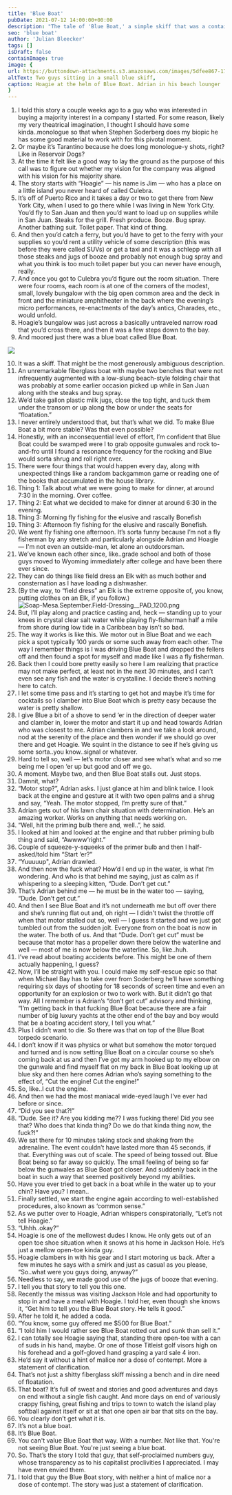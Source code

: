 ```yaml
---
title: 'Blue Boat'
pubDate: 2021-07-12 14:00:00+00:00
description: "The tale of 'Blue Boat,' a simple skiff that was a container of of adventures and memories, helped me think about the notion of value that has nothing to do with numbers."
seo: 'blue boat'
author: 'Julian Bleecker'
tags: []
isDraft: false
containImage: true
image: {
url: https://buttondown-attachments.s3.amazonaws.com/images/5dfee867-17a7-4c7d-ae37-81de6d6268d1.png,
altText: Two guys sitting in a small blue skiff,
caption: Hoagie at the helm of Blue Boat. Adrian in his beach lounger
}
---
```


1. I told this story a couple weeks ago to a guy who was interested in buying a majority interest in a company I started. For some reason, likely my very theatrical imagination, I thought I should have some kinda..monologue so that when Stephen Soderberg does my biopic he has some good material to work with for this pivotal moment. 
2. Or maybe it’s Tarantino because he does long monologue-y shots, right? Like in Reservoir Dogs?
3. At the time it felt like a good way to lay the ground as the purpose of this call was to figure out whether my vision for the company was aligned with his vision for his majority share.
4. The story starts with “Hoagie” — his name is Jim — who has a place on a little island you never heard of called Culebra.
5. It’s off of Puerto Rico and it takes a day or two to get there from New York City, when I used to go there while I was living in New York City. You’d fly to San Juan and then you’d want to load up on supplies while in San Juan. Steaks for the grill. Fresh produce. Booze. Bug spray. Another bathing suit. Toilet paper. That kind of thing.
6. And then you’d catch a ferry, but you’d have to get to the ferry with your supplies so you’d rent a utility vehicle of some description (this was before they were called SUVs) or get a taxi and it was a schlepp with all those steaks and jugs of booze and probably not enough bug spray and what you think is too much toilet paper but you can never have enough, really.
7. And once you got to Culebra you’d figure out the room situation. There were four rooms, each room is at one of the corners of the modest, small, lovely bungalow with the big open common area and the deck in front and the miniature amphitheater in the back where the evening’s micro performances, re-enactments of the day’s antics, Charades, etc., would unfold.
8. Hoagie’s bungalow was just across a basically untraveled narrow road that you’d cross there, and then it was a few steps down to the bay.
9. And moored just there was a blue boat called Blue Boat.

![](https://buttondown-attachments.s3.amazonaws.com/images/2096e49c-d2ab-4e93-a01c-df09bf2e6d5b.JPG)  
    
10. It was a skiff. That might be the most generously ambiguous description.
11. An unremarkable fiberglass boat with maybe two benches that were not infrequently augmented with a low-slung beach-style folding chair that was probably at some earlier occasion picked up while in San Juan along with the steaks and bug spray.
12. We’d take gallon plastic milk jugs, close the top tight, and tuck them under the transom or up along the bow or under the seats for “floatation.” 
13. I never entirely understood that, but that’s what we did. To make Blue Boat a bit more stable? Was that even possible?
14. Honestly, with an inconsequential level of effort, I’m confident that Blue Boat could be swamped were I to grab opposite gunwales and rock to-and-fro until I found a resonance frequency for the rocking and Blue would sorta shrug and roll right over.
15. There were four things that would happen every day, along with unexpected things like a random backgammon game or reading one of the books that accumulated in the house library.
16. Thing 1: Talk about what we were going to make for dinner, at around 7:30 in the morning. Over coffee.
17. Thing 2: Eat what we decided to make for dinner at around 6:30 in the evening.
18. Thing 3: Morning fly fishing for the elusive and rascally Bonefish
19. Thing 3: Afternoon fly fishing for the elusive and rascally Bonefish.
20. We went fly fishing one afternoon. It’s sorta funny because I’m not a fly fisherman by any stretch and particularly alongside Adrian and Hoagie — I'm not even an outside-man, let alone an outdoorsman.
21. We’ve known each other since, like..grade school and both of those guys moved to Wyoming immediately after college and have been there ever since.
22. They can do things like field dress an Elk with as much bother and consternation as I have loading a dishwasher.
23. (By the way, to “field dress” an Elk is the extreme opposite of, you know, putting clothes on an Elk, if you follow.)
 ![Soap-Mesa.September.Field-Dressing__PAD_1200.png](https://buttondown-attachments.s3.amazonaws.com/images/af31cdf4-b845-45ba-8379-b86106708df8.png)  
24. But, I’ll play along and practice casting and, heck — standing up to your knees in crystal clear salt water while playing fly-fisherman half a mile from shore during low tide in a Caribbean bay isn’t so bad. 
25. The way it works is like this. We motor out in Blue Boat and we each pick a spot typically 100 yards or some such away from each other. The way I remember things is I was driving Blue Boat and dropped the fellers off and then found a spot for myself and made like I was a fly fisherman.
26. Back then I could bore pretty easily so here I am realizing that practice may not make perfect, at least not in the next 30 minutes, and I can’t even see any fish and the water is crystalline. I decide there’s nothing here to catch.
27. I let some time pass and it’s starting to get hot and maybe it’s time for cocktails so I clamber into Blue Boat which is pretty easy because the water is pretty shallow.
28. I give Blue a bit of a shove to send ‘er in the direction of deeper water and clamber in, lower the motor and start it up and head towards Adrian who was closest to me. Adrian clambers in and we take a look around, nod at the serenity of the place and then wonder if we should go over there and get Hoagie. We squint in the distance to see if he’s giving us some sorta..you know..signal or whatever.
29. Hard to tell so, well — let’s motor closer and see what’s what and so me being me I open ‘er up but good and off we go.
30. A moment. Maybe two, and then Blue Boat stalls out. Just stops. 
31. Damnit, what? 
32. “Motor stop?”, Adrian asks. I just glance at him and blink twice. I look back at the engine and gesture at it with two open palms and a shrug and say, “Yeah. The motor stopped, I’m pretty sure of that.”
33. Adrian gets out of his lawn chair situation with determination. He’s an amazing worker. Works on anything that needs working on.
34. “Well, hit the priming bulb there and, well..”, he said.
35. I looked at him and looked at the engine and that rubber priming bulb thing and said, “Awwww’right.” 
36. Couple of squeeze-y-squeeks of the primer bulb and then I half-asked/told him “Start ‘er?”
37. “Yuuuuup", Adrian drawled.
38. And then now the fuck what? How’d I end up in the water, is what I’m wondering. And who is that behind me saying, just as calm as if whispering to a sleeping kitten, “Dude. Don’t get cut.”
39. That’s Adrian behind me — he must be in the water too — saying, “Dude. Don’t get cut.”
40. And then I see Blue Boat and it’s not underneath me but off over there and she’s running flat out and, oh right — I didn't twist the throttle off when that motor stalled out so, well — I guess it started and we just got tumbled out from the sudden jolt. Everyone from on the boat is now in the water. The both of us. And that “Dude. Don’t get cut” must be because that motor has a propeller down there below the waterline and well — most of me is now below the waterline. So, like..huh.
41. I’ve read about boating accidents before. This might be one of them actually happening, I guess?
42. Now, I’ll be straight with you. I could make my self-rescue epic so that when Michael Bay has to take over from Soderberg he’ll have something requiring six days of shooting for 18 seconds of screen time and even an opportunity for an explosion or two to work with. But it didn’t go that way. All I remember is Adrian’s “don’t get cut” advisory and thinking, “I’m getting back in that fucking Blue Boat because there are a fair number of big luxury yachts at the other end of the bay and boy would that be a boating accident story, I tell you what.” 
43. Plus I didn’t want to die. So there was that on top of the Blue Boat torpedo scenario.
44. I don’t know if it was physics or what but somehow the motor torqued and turned and is now setting Blue Boat on a circular course so she’s coming back at us and then I’ve got my arm hooked up to my elbow on the gunwale and find myself flat on my back in Blue Boat looking up at blue sky and then here comes Adrian who’s saying something to the effect of, “Cut the engine! Cut the engine!”
45. So, like..I cut the engine.
46. And then we had the most maniacal wide-eyed laugh I’ve ever had before or since.
47. “Did you see that?!”
48. “Dude. See it? Are you kidding me?? I was fucking there! Did *you* see that? Who does that kinda thing? Do we do that kinda thing now, the fuck?!”
49. We sat there for 10 minutes taking stock and shaking from the adrenaline. The event couldn’t have lasted more than 45 seconds, if that. Everything was out of scale. The speed of being tossed out. Blue Boat being so far away so quickly. The small feeling of being so far below the gunwales as Blue Boat got closer. And suddenly back in the boat in such a way that seemed positively beyond my abilities.
50. Have you ever tried to get back in a boat while in the water up to your chin? Have you? I mean..
51. Finally settled, we start the engine again according to well-established procedures, also known as ‘common sense.”
52. As we putter over to Hoagie, Adrian whispers conspiratorially, “Let’s not tell Hoagie.”
53. “Uhhh..okay?”
54. Hoagie is one of the mellowest dudes I know. He only gets out of an open toe shoe situation when it snows at his home in Jackson Hole. He’s just a mellow open-toe kinda guy.
55. Hoagie clambers in with his gear and I start motoring us back. After a few minutes he says with a smirk and just as casual as you please, “So..what were you guys doing, anyway?”
56. Needless to say, we made good use of the jugs of booze that evening.
57. I tell you that story to tell you this one.
58. Recently the missus was visiting Jackson Hole and had opportunity to stop in and have a meal with Hoagie. I told her, even though she knows it, “Get him to tell you the Blue Boat story. He tells it good.”
59. After he told it, he added a coda.
60. “You know, some guy offered me $500 for Blue Boat.”
61. “I told him I would rather see Blue Boat rotted out and sunk than sell it.”
62. I can totally see Hoagie saying that, standing there open-toe with a can of suds in his hand, maybe. Or one of those Titleist golf visors high on his forehead and a golf-gloved hand grasping a yard sale 4 iron. 
63. He’d say it without a hint of malice nor a dose of contempt. More a statement of clarification.
64. That’s not just a shitty fiberglass skiff missing a bench and in dire need of floatation.
64. That boat? It’s full of sweat and stories and good adventures and days on end without a single fish caught. And more days on end of variously crappy fishing, great fishing and trips to town to watch the island play softball against itself or sit at that one open air bar that sits on the bay.
65. You clearly don’t get what it is. 
66. It’s not a blue boat.
67. It’s Blue Boat.
68. You can't value Blue Boat that way. With a number. Not like that. You're not seeing Blue Boat. You're just seeing a blue boat.
68. So. That’s the story I told that guy, that self-proclaimed numbers guy, whose transparency as to his capitalist proclivities I appreciated. I may have even envied them.
70. I told that guy the Blue Boat story, with neither a hint of malice nor a dose of contempt. The story was just a statement of clarification.